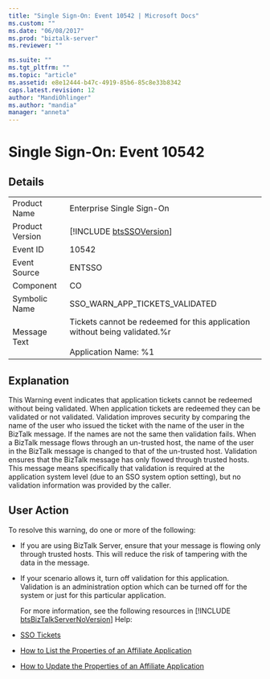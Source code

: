 ```yaml
---
title: "Single Sign-On: Event 10542 | Microsoft Docs"
ms.custom: ""
ms.date: "06/08/2017"
ms.prod: "biztalk-server"
ms.reviewer: ""

ms.suite: ""
ms.tgt_pltfrm: ""
ms.topic: "article"
ms.assetid: e8e12444-b47c-4919-85b6-85c8e33b8342
caps.latest.revision: 12
author: "MandiOhlinger"
ms.author: "mandia"
manager: "anneta"
---
```

# Single Sign-On: Event 10542
## Details  

|                 |                                                                                                             |
|-----------------|-------------------------------------------------------------------------------------------------------------|
|  Product Name   |                                          Enterprise Single Sign-On                                          |
| Product Version |                         [!INCLUDE [btsSSOVersion](../includes/btsssoversion-md.md)]                         |
|    Event ID     |                                                    10542                                                    |
|  Event Source   |                                                   ENTSSO                                                    |
|    Component    |                                                     CO                                                      |
|  Symbolic Name  |                                       SSO_WARN_APP_TICKETS_VALIDATED                                        |
|  Message Text   | Tickets cannot be redeemed for this application without being validated.%r<br /><br /> Application Name: %1 |

## Explanation  
 This Warning event indicates that application tickets cannot be redeemed without being validated. When application tickets are redeemed they can be validated or not validated. Validation improves security by comparing the name of the user who issued the ticket with the name of the user in the BizTalk message. If the names are not the same then validation fails. When a BizTalk message flows through an un-trusted host, the name of the user in the BizTalk message is changed to that of the un-trusted host. Validation ensures that the BizTalk message has only flowed through trusted hosts. This message means specifically that validation is required at the application system level (due to an SSO system option setting), but no validation information was provided by the caller.  

## User Action  
 To resolve this warning, do one or more of the following:  

- If you are using BizTalk Server, ensure that your message is flowing only through trusted hosts. This will reduce the risk of tampering with the data in the message.  

- If your scenario allows it, turn off validation for this application. Validation is an administration option which can be turned off for the system or just for this particular application.  

  For more information, see the following resources in [!INCLUDE [btsBizTalkServerNoVersion](../includes/btsbiztalkservernoversion-md.md)] Help:  

- [SSO Tickets](../core/sso-tickets.md)  

- [How to List the Properties of an Affiliate Application](../core/how-to-list-the-properties-of-an-affiliate-application.md)  

- [How to Update the Properties of an Affiliate Application](../core/how-to-update-the-properties-of-an-affiliate-application.md)
